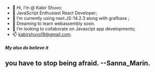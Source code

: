 - 👋 Hi, I’m @ Kabir Shuvo;
- 👀 JavaScript Enthusiast React Developer;
- 🌱 I’m currently using next.JS-14.2.3 along with grafbase ;
- 🌱 Dreaming to learn webassembly soon.
- 💞️ I’m looking to collaborate on Javascipt app developments;
- 📫 kabirshuvo19@gmail.com.
   
<h5>My also do believe it </h5>
<h2> you have to stop being afraid. --Sanna_Marin. </h2>

<!---
kabirshuvo/kabirshuvo is a ✨ special ✨ repository because its `README.md` (this file) appears on your GitHub profile.
You can click the Preview link to take a look at your changes.
--->
